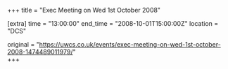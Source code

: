 +++
title = "Exec Meeting on Wed 1st October 2008"

[extra]
time = "13:00:00"
end_time = "2008-10-01T15:00:00Z"
location = "DCS"

original = "https://uwcs.co.uk/events/exec-meeting-on-wed-1st-october-2008-1474489011979/"    
+++



